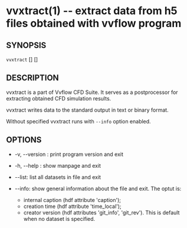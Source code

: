 vvxtract(1) -- extract data from h5 files obtained with vvflow program
====

## SYNOPSIS

`vvxtract` [<OPTIONS>] <FILE> [<DATASET>]

## DESCRIPTION

vvxtract is a part of Vvflow CFD Suite. It serves as a postprocessor for extracting obtained CFD simulation results.

vvxtract writes data to the standard output in text or binary format.

Without <DATASET> specified vvxtract runs with `--info` option enabled.

## OPTIONS

  * -v, --version :
    print program version and exit

  * -h, --help :
    show manpage and exit

  * --list:
    list all datasets in file and exit

  * --info:
    show general information about the file and exit.
    The optut is:
    * internal caption (hdf attribute 'caption');
    * creation time (hdf attribute 'time_local');
    * creator version (hdf attributes 'git_info', 'git_rev').
    This is default when no dataset is specified.
